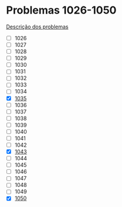 # Problemas 1026-1050

[Descrição dos problemas](https://www.urionlinejudge.com.br/judge/pt/problems/all?page=2)

  - [ ] 1026
  - [ ] 1027
  - [ ] 1028
  - [ ] 1029
  - [ ] 1030
  - [ ] 1031
  - [ ] 1032
  - [ ] 1033
  - [ ] 1034
  - [X] [1035](1035.poti)
  - [ ] 1036
  - [ ] 1037
  - [ ] 1038
  - [ ] 1039
  - [ ] 1040
  - [ ] 1041
  - [ ] 1042
  - [X] [1043](1043.poti)
  - [ ] 1044
  - [ ] 1045
  - [ ] 1046
  - [ ] 1047
  - [ ] 1048
  - [ ] 1049
  - [x] [1050](1050.poti)
